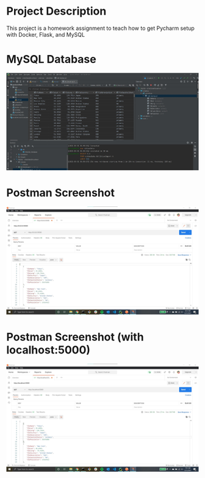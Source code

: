 # Project Description
This project is a homework assignment to teach how to get Pycharm setup with Docker, Flask, and MySQL
# MySQL Database
![mysql_pycharm_db_manager](screenshots/db.jpg)
# Postman Screenshot
![postman_request_output](screenshots/postman.jpg)
# Postman Screenshot (with localhost:5000)
![postman_request_output](screenshots/postman2.jpg)
